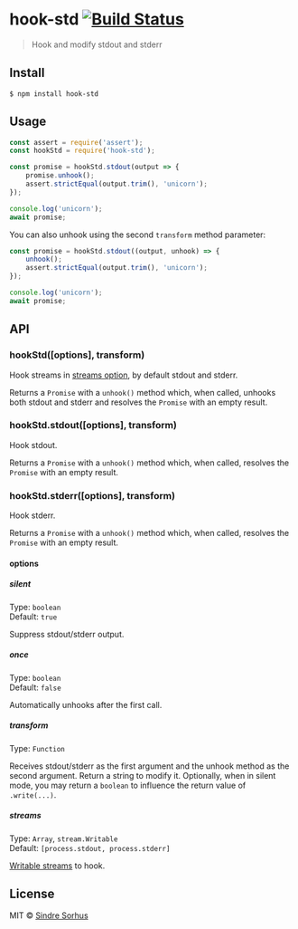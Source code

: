# hook-std [![Build Status](https://travis-ci.org/sindresorhus/hook-std.svg?branch=master)](https://travis-ci.org/sindresorhus/hook-std)

> Hook and modify stdout and stderr


## Install

```
$ npm install hook-std
```


## Usage

```js
const assert = require('assert');
const hookStd = require('hook-std');

const promise = hookStd.stdout(output => {
	promise.unhook();
	assert.strictEqual(output.trim(), 'unicorn');
});

console.log('unicorn');
await promise;
```

You can also unhook using the second `transform` method parameter:

```js
const promise = hookStd.stdout((output, unhook) => {
	unhook();
	assert.strictEqual(output.trim(), 'unicorn');
});

console.log('unicorn');
await promise;
```


## API

### hookStd([options], transform)

Hook streams in [streams option](#streams), by default stdout and stderr.

Returns a `Promise` with a `unhook()` method which, when called, unhooks both stdout and stderr and resolves the `Promise` with an empty result.

### hookStd.stdout([options], transform)

Hook stdout.

Returns a `Promise` with a `unhook()` method which, when called, resolves the `Promise` with an empty result.

### hookStd.stderr([options], transform)

Hook stderr.

Returns a `Promise` with a `unhook()` method which, when called, resolves the `Promise` with an empty result.

#### options

##### silent

Type: `boolean`<br>
Default: `true`

Suppress stdout/stderr output.

##### once

Type: `boolean`<br>
Default: `false`

Automatically unhooks after the first call.

##### transform

Type: `Function`

Receives stdout/stderr as the first argument and the unhook method as the second argument. Return a string to modify it. Optionally, when in silent mode, you may return a `boolean` to influence the return value of `.write(...)`.

##### streams

Type: `Array`, `stream.Writable`<br>
Default: `[process.stdout, process.stderr]`

[Writable streams](https://nodejs.org/api/stream.html#stream_writable_streams) to hook.


## License

MIT © [Sindre Sorhus](https://sindresorhus.com)

